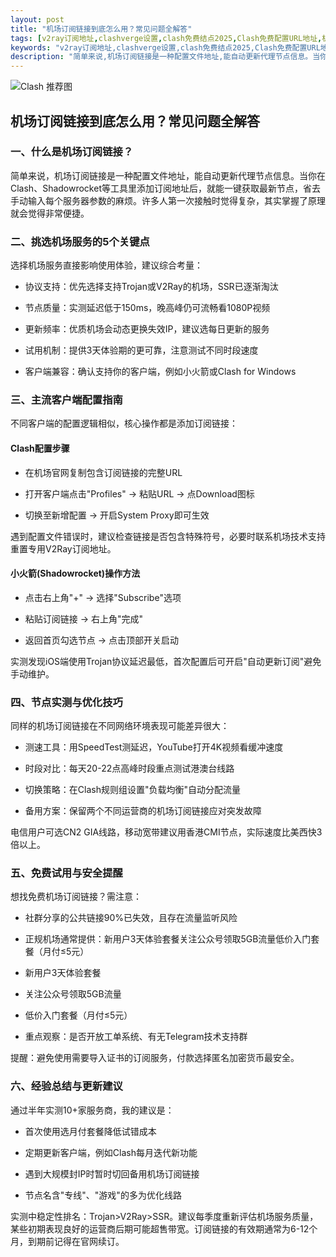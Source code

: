 ```yaml
---
layout: post
title: "机场订阅链接到底怎么用？常见问题全解答"
tags: [v2ray订阅地址,clashverge设置,clash免费结点2025,Clash免费配置URL地址,机场订阅链接怎么用,免费全球节点加速器app,clash是免费的吗]
keywords: "v2ray订阅地址,clashverge设置,clash免费结点2025,Clash免费配置URL地址,机场订阅链接怎么用,免费全球节点加速器app,clash是免费的吗"
description: "简单来说,机场订阅链接是一种配置文件地址,能自动更新代理节点信息。当你在Clash、Shadowrocket等工具里添加订阅地址后,就能一键获取最新节点,省去手动输入每个服务器参数的麻烦。许多人第一次接触时觉得复杂,其实掌握了原理就会觉得非常便捷。"
---
```


![Clash 推荐图](https://clashjd.github.io/assets/img/clash订阅节点购买.png)

## 机场订阅链接到底怎么用？常见问题全解答

### 一、什么是机场订阅链接？

简单来说，机场订阅链接是一种配置文件地址，能自动更新代理节点信息。当你在Clash、Shadowrocket等工具里添加订阅地址后，就能一键获取最新节点，省去手动输入每个服务器参数的麻烦。许多人第一次接触时觉得复杂，其实掌握了原理就会觉得非常便捷。

### 二、挑选机场服务的5个关键点

选择机场服务直接影响使用体验，建议综合考量：

- 协议支持：优先选择支持Trojan或V2Ray的机场，SSR已逐渐淘汰

- 节点质量：实测延迟低于150ms，晚高峰仍可流畅看1080P视频

- 更新频率：优质机场会动态更换失效IP，建议选每日更新的服务

- 试用机制：提供3天体验期的更可靠，注意测试不同时段速度

- 客户端兼容：确认支持你的客户端，例如小火箭或Clash for Windows

### 三、主流客户端配置指南

不同客户端的配置逻辑相似，核心操作都是添加订阅链接：

#### Clash配置步骤

- 在机场官网复制包含订阅链接的完整URL

- 打开客户端点击"Profiles" → 粘贴URL → 点Download图标

- 切换至新增配置 → 开启System Proxy即可生效

遇到配置文件错误时，建议检查链接是否包含特殊符号，必要时联系机场技术支持重置专用V2Ray订阅地址。

#### 小火箭(Shadowrocket)操作方法

- 点击右上角"+" → 选择"Subscribe"选项

- 粘贴订阅链接 → 右上角"完成"

- 返回首页勾选节点 → 点击顶部开关启动

实测发现iOS端使用Trojan协议延迟最低，首次配置后可开启"自动更新订阅"避免手动维护。

### 四、节点实测与优化技巧

同样的机场订阅链接在不同网络环境表现可能差异很大：

- 测速工具：用SpeedTest测延迟，YouTube打开4K视频看缓冲速度

- 时段对比：每天20-22点高峰时段重点测试港澳台线路

- 切换策略：在Clash规则组设置"负载均衡"自动分配流量

- 备用方案：保留两个不同运营商的机场订阅链接应对突发故障

电信用户可选CN2 GIA线路，移动宽带建议用香港CMI节点，实际速度比美西快3倍以上。

### 五、免费试用与安全提醒

想找免费机场订阅链接？需注意：

- 社群分享的公共链接90%已失效，且存在流量监听风险

- 正规机场通常提供：新用户3天体验套餐关注公众号领取5GB流量低价入门套餐（月付≤5元）

- 新用户3天体验套餐

- 关注公众号领取5GB流量

- 低价入门套餐（月付≤5元）

- 重点观察：是否开放工单系统、有无Telegram技术支持群

提醒：避免使用需要导入证书的订阅服务，付款选择匿名加密货币最安全。

### 六、经验总结与更新建议

通过半年实测10+家服务商，我的建议是：

- 首次使用选月付套餐降低试错成本

- 定期更新客户端，例如Clash每月迭代新功能

- 遇到大规模封IP时暂时切回备用机场订阅链接

- 节点名含"专线"、"游戏"的多为优化线路

实测中稳定性排名：Trojan>V2Ray>SSR。建议每季度重新评估机场服务质量，某些初期表现良好的运营商后期可能超售带宽。订阅链接的有效期通常为6-12个月，到期前记得在官网续订。